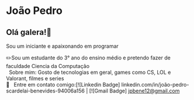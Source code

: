 
# João Pedro
## Olá galera!🖖
Sou um iniciante e apaixonando em programar

✏️Sou um estudante do 3° ano do ensino médio e pretendo fazer de faculdade Ciencia da Computação 
 <br/> &nbsp; Sobre mim: Gosto de tecnologias em geral, games como CS, LOL e Valorant, filmes e series 
 <br/> :email: &nbsp; Entre em contato comigo:[![Linkedin Badge] linkedin.com/in/joão-pedro-scardelai-benevides-94006a156 
 |
 [![Gmail Badge] jpbene12@gmail.com
 
 
 
